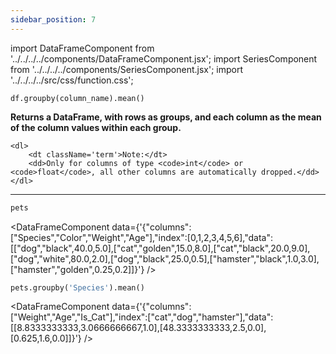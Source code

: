 ```yaml
---
sidebar_position: 7
---
```


import DataFrameComponent from '../../../../components/DataFrameComponent.jsx';
import SeriesComponent from '../../../../components/SeriesComponent.jsx';
import '../../../../src/css/function.css';

<code>df.groupby(column_name).mean()</code>

<div className='base'>
    <p><strong>Returns a DataFrame, with rows as groups, and each column as the mean of the column values within each group.</strong></p>

    <dl>
        <dt className='term'>Note:</dt>
        <dd>Only for columns of type <code>int</code> or <code>float</code>, all other columns are automatically dropped.</dd>
    </dl>
</div>

---

```python
pets
```

<DataFrameComponent data={'{"columns":["Species","Color","Weight","Age"],"index":[0,1,2,3,4,5,6],"data":[["dog","black",40.0,5.0],["cat","golden",15.0,8.0],["cat","black",20.0,9.0],["dog","white",80.0,2.0],["dog","black",25.0,0.5],["hamster","black",1.0,3.0],["hamster","golden",0.25,0.2]]}'} />

```python
pets.groupby('Species').mean()
```

<DataFrameComponent data={'{"columns":["Weight","Age","Is_Cat"],"index":["cat","dog","hamster"],"data":[[8.8333333333,3.0666666667,1.0],[48.3333333333,2.5,0.0],[0.625,1.6,0.0]]}'} />
